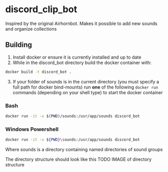 # discord_clip_bot
Inspired by the original Airhornbot. Makes it possible to add new sounds and organize collections

## Building
1. Install docker or ensure it is currently installed and up to date
2. While in the discord_bot directory build the docker container with:

``` bash
docker build -t discord_bot .
```

3. If your folder of sounds is in the current directory (you must specify a full path for docker 
bind-mounts) run **one** of the following `docker run` commands (depending on your shell type) to 
start the docker container   

### Bash

``` bash
docker run -it -v $(PWD)/sounds:/usr/app/sounds discord_bot
```

### Windows Powershell 

``` bash
docker run -it -v ${PWD}\sounds:/usr/app/sounds discord_bot
```

Where sounds is a directory containing named directories of sound groups

The directory structure should look like this
TODO IMAGE of directory structure
